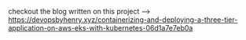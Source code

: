 checkout the blog written on this project --> https://devopsbyhenry.xyz/containerizing-and-deploying-a-three-tier-application-on-aws-eks-with-kubernetes-06d1a7e7eb0a
